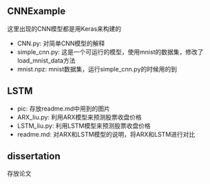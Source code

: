 ## CNNExample

这里出现的CNN模型都是用Keras来构建的

- CNN.py: 对简单CNN模型的解释
- simple_cnn.py: 这是一个可运行的模型，使用mnist的数据集，修改了load_mnist_data方法
- mnist.npz: mnist数据集，运行simple_cnn.py的时候用的到

## LSTM

- pic: 存放readme.md中用到的图片
- ARX_liu.py: 利用ARX模型来预测股票收盘价格
- LSTM_liu.py: 利用LSTM模型来预测股票收盘价格
- readme.md: 对ARX和LSTM模型的说明，将ARX和LSTM进行对比

## dissertation

存放论文